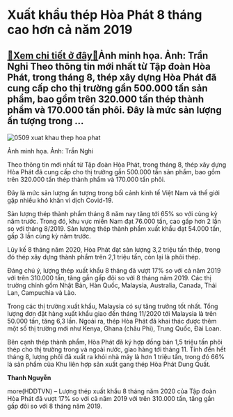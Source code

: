 Xuất khẩu thép Hòa Phát 8 tháng cao hơn cả năm 2019
===================================================

[:gift:Xem chi tiết ở đây:gift:](https://hddtvn.com/xuat-khau-thep-hoa-phat-8-thang-cao-hon-ca-nam-2019/)Ảnh minh họa. Ảnh: Trần Nghi Theo thông tin mới nhất từ Tập đoàn Hòa Phát, trong tháng 8, thép xây dựng Hòa Phát đã cung cấp cho thị trường gần 500.000 tấn sản phẩm, bao gồm trên 320.000 tấn thép thành phẩm và 170.000 tấn phôi. Đây là mức sản lượng ấn tượng trong …
-------------------------------------------------------------------------------------------------------------------------------------------------------------------------------------------------------------------------------------------------------------------------





![0509 xuat khau thep hoa phat](https://hddtvn.com/wp-content/uploads/2021/01/0509_Xuat_khau_thep_Hoa_Phat-2.jpg "undefined")


Ảnh minh họa. Ảnh: Trần Nghi



Theo thông tin mới nhất từ Tập đoàn Hòa Phát, trong tháng 8, thép xây dựng Hòa Phát đã cung cấp cho thị trường gần 500.000 tấn sản phẩm, bao gồm trên 320.000 tấn thép thành phẩm và 170.000 tấn phôi.


Đây là mức sản lượng ấn tượng trong bối cảnh kinh tế Việt Nam và thế giới gặp nhiều khó khăn vì dịch Covid-19.


Sản lượng thép thành phẩm tháng 8 năm nay tăng tới 65% so với cùng kỳ năm trước. Trong đó, khu vực miền Nam đạt 76.000 tấn, cao gấp hơn 2 lần so với tháng 8/2019. Sản lượng thép thành phẩm xuất khẩu đạt 54.000 tấn, gấp 3 lần cùng kỳ năm trước.


Lũy kế 8 tháng năm 2020, Hòa Phát đạt sản lượng 3,2 triệu tấn thép, trong đó thép xây dựng thành phẩm trên 2,1 triệu tấn, còn lại là phôi thép.


Đáng chú ý, lượng thép xuất khẩu 8 tháng đã vượt 17% so với cả năm 2019 với trên 310.000 tấn, tăng gần gấp đôi so với 8 tháng năm 2019. Các thị trường chính gồm Nhật Bản, Hàn Quốc, Malaysia, Australia, Canada, Thái Lan, Campuchia và Lào.


Trong các thị trường xuất khẩu, Malaysia có sự tăng trưởng tốt nhất. Tổng lượng đơn đặt hàng xuất khẩu giao đến tháng 11/2020 tới Malaysia là trên 50.000 tấn, tăng 6,3 lần. Ngoài ra, thép Hòa Phát đã khai thác được thêm một số thị trường mới như Kenya, Ghana (châu Phi), Trung Quốc, Đài Loan.


Bên cạnh thép thành phẩm, Hòa Phát đã ký hợp đồng bán 1,5 triệu tấn phôi thép cho thị trường trong và ngoài nước, giao hàng tới tháng 11. Tính đến hết tháng 8, lượng phôi đã xuất ra khỏi nhà máy là hơn 1 triệu tấn, trong đó 66% là sản phẩm của Khu liên hợp sản xuất gang thép Hòa Phát Dung Quất.




**Thanh Nguyễn**



more(HDDTVN) – Lượng thép xuất khẩu 8 tháng năm 2020 của Tập đoàn Hòa Phát đã vượt 17% so với cả năm 2019 với trên 310.000 tấn, tăng gần gấp đôi so với 8 tháng năm 2019.

